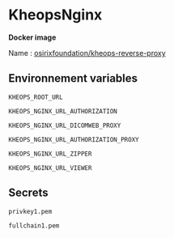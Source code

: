 # KheopsNginx

**Docker image**

Name : [osirixfoundation/kheops-reverse-proxy](https://hub.docker.com/r/osirixfoundation/kheops-reverse-proxy/)

## Environnement variables

`KHEOPS_ROOT_URL`

`KHEOPS_NGINX_URL_AUTHORIZATION`

`KHEOPS_NGINX_URL_DICOMWEB_PROXY`

`KHEOPS_NGINX_URL_AUTHORIZATION_PROXY`

`KHEOPS_NGINX_URL_ZIPPER`

`KHEOPS_NGINX_URL_VIEWER`

## Secrets

`privkey1.pem`

`fullchain1.pem`
